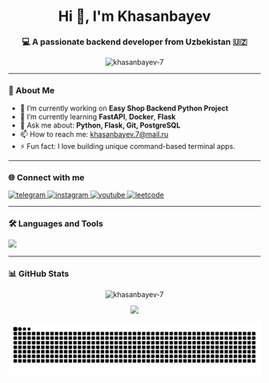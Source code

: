 <h1 align="center">Hi 👋, I'm Khasanbayev</h1>
<h3 align="center">💻 A passionate backend developer from Uzbekistan 🇺🇿</h3>

<p align="center">
  <img src="https://komarev.com/ghpvc/?username=khasanbayev-7&label=Profile%20views&color=0e75b6&style=flat" alt="khasanbayev-7" />
</p>

---

### 🚀 About Me

- 🔭 I’m currently working on **Easy Shop Backend Python Project**
- 🌱 I’m currently learning **FastAPI**, **Docker**, **Flask**
- 💬 Ask me about: **Python, Flask, Git, PostgreSQL**
- 📫 How to reach me: khasanbayev.7@mail.ru
- ⚡ Fun fact: I love building unique command-based terminal apps.

---

### 🌐 Connect with me

<p align="left">
  <a href="https://t.me/khasanbayev7" target="_blank">
    <img src="https://img.shields.io/badge/Telegram-2CA5E0?style=for-the-badge&logo=telegram&logoColor=white" alt="telegram" />
  </a>
  <a href="https://www.instagram.com/khasanbayev.7/" target="_blank">
    <img src="https://img.shields.io/badge/Instagram-E4405F?style=for-the-badge&logo=instagram&logoColor=white" alt="instagram" />
  </a>
  <a href="https://www.youtube.com/@khasanbayev7" target="_blank">
    <img src="https://img.shields.io/badge/YouTube-FF0000?style=for-the-badge&logo=youtube&logoColor=white" alt="youtube" />
  </a>
  <a href="https://leetcode.com/u/khasanbayev7/" target="_blank">
    <img src="https://img.shields.io/badge/LeetCode-FFA116?style=for-the-badge&logo=leetcode&logoColor=black" alt="leetcode" />
  </a>
</p>

---

### 🛠️ Languages and Tools

<p align="left">
  <img src="https://skillicons.dev/icons?i=python,flask,django,git,postgres,linux,html,css,js" />
</p>

---

### 📊 GitHub Stats

<p align="center">
  <img src="https://github-readme-stats.vercel.app/api?username=khasanbayev-7&show_icons=true&theme=radical" alt="khasanbayev-7" />
</p>

<p align="center">
  <img src="https://github-readme-stats.vercel.app/api/top-langs/?username=khasanbayev-7&layout=compact&theme=dark" />
</p>


<picture>
  <source media="(prefers-color-scheme: dark)" srcset="https://raw.githubusercontent.com/asmrprog-yt/asmrprog-yt/output/github-snake-dark.svg" />
  <source media="(prefers-color-scheme: light)" srcset="https://raw.githubusercontent.com/asmrprog-yt/asmrprog-yt/output/github-snake.svg" />
  <img alt="github-snake" src="https://raw.githubusercontent.com/asmrprog-yt/asmrprog-yt/output/github-snake.svg" />
</picture>
